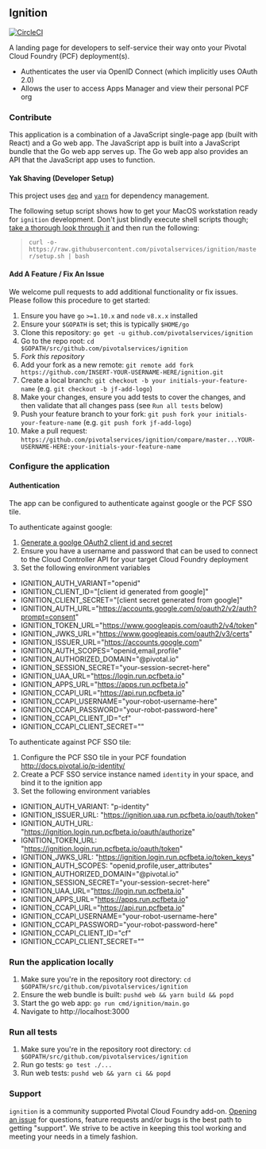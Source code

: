 ## Ignition
[![CircleCI](https://circleci.com/gh/pivotalservices/ignition/tree/master.svg?style=svg)](https://circleci.com/gh/pivotalservices/ignition/tree/master)

A landing page for developers to self-service their way onto your Pivotal Cloud Foundry (PCF) deployment(s).

* Authenticates the user via OpenID Connect (which implicitly uses OAuth 2.0)
* Allows the user to access Apps Manager and view their personal PCF org

### Contribute

This application is a combination of a JavaScript single-page app (built with React) and a Go web app. The JavaScript app is built into a JavaScript bundle that the Go web app serves up. The Go web app also provides an API that the JavaScript app uses to function.

#### Yak Shaving (Developer Setup)

This project uses [`dep`](https://github.com/golang/dep) and [`yarn`](https://yarnpkg.com) for dependency management.

The following setup script shows how to get your MacOS workstation ready for `ignition` development. Don't just blindly execute shell scripts though; [take a thorough look through it](https://raw.githubusercontent.com/pivotalservices/ignition/master/setup.sh) and then run the following:

> `curl -o- https://raw.githubusercontent.com/pivotalservices/ignition/master/setup.sh | bash`

#### Add A Feature / Fix An Issue

We welcome pull requests to add additional functionality or fix issues. Please follow this procedure to get started:

1. Ensure you have `go` `>=1.10.x` and `node` `v8.x.x` installed
1. Ensure your `$GOPATH` is set; this is typically `$HOME/go`
1. Clone this repository: `go get -u github.com/pivotalservices/ignition`
1. Go to the repo root: `cd $GOPATH/src/github.com/pivotalservices/ignition`
1. *Fork this repository*
1. Add your fork as a new remote: `git remote add fork https://github.com/INSERT-YOUR-USERNAME-HERE/ignition.git`
1. Create a local branch: `git checkout -b your initials-your-feature-name` (e.g. `git checkout -b jf-add-logo`)
1. Make your changes, ensure you add tests to cover the changes, and then validate that all changes pass (see `Run all tests` below)
1. Push your feature branch to your fork: `git push fork your initials-your-feature-name` (e.g. `git push fork jf-add-logo`)
1. Make a pull request: `https://github.com/pivotalservices/ignition/compare/master...YOUR-USERNAME-HERE:your-initials-your-feature-name`

### Configure the application
#### Authentication
The app can be configured to authenticate against google or the PCF SSO tile.

To authenticate against google:
1. [Generate a goolge OAuth2 client id and secret](https://console.developers.google.com/apis/credentials)
1. Ensure you have a username and password that can be used to connect to the
  Cloud Controller API for your target Cloud Foundry deployment
1. Set the following environment variables
  * IGNITION_AUTH_VARIANT="openid"
  * IGNITION_CLIENT_ID="[client id generated from google]"
  * IGNITION_CLIENT_SECRET="[client secret generated from google]"
  * IGNITION_AUTH_URL="https://accounts.google.com/o/oauth2/v2/auth?prompt=consent"
  * IGNITION_TOKEN_URL="https://www.googleapis.com/oauth2/v4/token"
  * IGNITION_JWKS_URL="https://www.googleapis.com/oauth2/v3/certs"
  * IGNITION_ISSUER_URL="https://accounts.google.com"
  * IGNITION_AUTH_SCOPES="openid,email,profile"
  * IGNITION_AUTHORIZED_DOMAIN="@pivotal.io"
  * IGNITION_SESSION_SECRET="your-session-secret-here"
  * IGNITION_UAA_URL="https://login.run.pcfbeta.io"
  * IGNITION_APPS_URL="https://apps.run.pcfbeta.io"
  * IGNITION_CCAPI_URL="https://api.run.pcfbeta.io"
  * IGNITION_CCAPI_USERNAME="your-robot-username-here"
  * IGNITION_CCAPI_PASSWORD="your-robot-password-here"
  * IGNITION_CCAPI_CLIENT_ID="cf"
  * IGNITION_CCAPI_CLIENT_SECRET=""

To authenticate against PCF SSO tile:
1. Configure the PCF SSO tile in your PCF foundation http://docs.pivotal.io/p-identity/
1. Create a PCF SSO service instance named `identity` in your space, and bind it to the ignition app
1. Set the following environment variables
  * IGNITION_AUTH_VARIANT: "p-identity"
  * IGNITION_ISSUER_URL: "https://ignition.uaa.run.pcfbeta.io/oauth/token"
  * IGNITION_AUTH_URL: "https://ignition.login.run.pcfbeta.io/oauth/authorize"
  * IGNITION_TOKEN_URL: "https://ignition.login.run.pcfbeta.io/oauth/token"
  * IGNITION_JWKS_URL: "https://ignition.login.run.pcfbeta.io/token_keys"
  * IGNITION_AUTH_SCOPES: "openid,profile,user_attributes"
  * IGNITION_AUTHORIZED_DOMAIN="@pivotal.io"
  * IGNITION_SESSION_SECRET="your-session-secret-here"
  * IGNITION_UAA_URL="https://login.run.pcfbeta.io"
  * IGNITION_APPS_URL="https://apps.run.pcfbeta.io"
  * IGNITION_CCAPI_URL="https://api.run.pcfbeta.io"
  * IGNITION_CCAPI_USERNAME="your-robot-username-here"
  * IGNITION_CCAPI_PASSWORD="your-robot-password-here"
  * IGNITION_CCAPI_CLIENT_ID="cf"
  * IGNITION_CCAPI_CLIENT_SECRET=""

### Run the application locally

1. Make sure you're in the repository root directory: `cd $GOPATH/src/github.com/pivotalservices/ignition`
1. Ensure the web bundle is built: `pushd web && yarn build && popd`
1. Start the go web app: `go run cmd/ignition/main.go`
1. Navigate to http://localhost:3000

### Run all tests

1. Make sure you're in the repository root directory: `cd $GOPATH/src/github.com/pivotalservices/ignition`
1. Run go tests: `go test ./...`
1. Run web tests: `pushd web && yarn ci && popd`

### Support

`ignition` is a community supported Pivotal Cloud Foundry add-on. [Opening an issue](https://github.com/pivotalservices/ignition/issues/new) for questions, feature requests and/or bugs is the best path to getting "support". We strive to be active in keeping this tool working and meeting your needs in a timely fashion.
